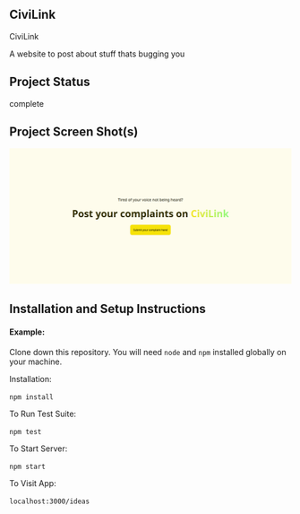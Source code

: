 ## CiviLink

CiviLink

A website to post about stuff thats bugging you

## Project Status

complete

## Project Screen Shot(s)

![A screenshot of the homepage](./public/civilink-ss.png?raw=true 'Optional Title')

## Installation and Setup Instructions

#### Example:

Clone down this repository. You will need `node` and `npm` installed globally on your machine.

Installation:

`npm install`

To Run Test Suite:

`npm test`

To Start Server:

`npm start`

To Visit App:

`localhost:3000/ideas`
